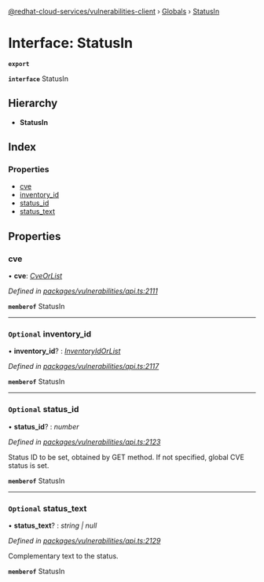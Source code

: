[@redhat-cloud-services/vulnerabilities-client](../README.md) › [Globals](../globals.md) › [StatusIn](statusin.md)

# Interface: StatusIn

**`export`** 

**`interface`** StatusIn

## Hierarchy

* **StatusIn**

## Index

### Properties

* [cve](statusin.md#cve)
* [inventory_id](statusin.md#optional-inventory_id)
* [status_id](statusin.md#optional-status_id)
* [status_text](statusin.md#optional-status_text)

## Properties

###  cve

• **cve**: *[CveOrList](../globals.md#cveorlist)*

*Defined in [packages/vulnerabilities/api.ts:2111](https://github.com/RedHatInsights/javascript-clients/blob/master/packages/vulnerabilities/api.ts#L2111)*

**`memberof`** StatusIn

___

### `Optional` inventory_id

• **inventory_id**? : *[InventoryIdOrList](../globals.md#inventoryidorlist)*

*Defined in [packages/vulnerabilities/api.ts:2117](https://github.com/RedHatInsights/javascript-clients/blob/master/packages/vulnerabilities/api.ts#L2117)*

**`memberof`** StatusIn

___

### `Optional` status_id

• **status_id**? : *number*

*Defined in [packages/vulnerabilities/api.ts:2123](https://github.com/RedHatInsights/javascript-clients/blob/master/packages/vulnerabilities/api.ts#L2123)*

Status ID to be set, obtained by GET method. If not specified, global CVE status is set.

**`memberof`** StatusIn

___

### `Optional` status_text

• **status_text**? : *string | null*

*Defined in [packages/vulnerabilities/api.ts:2129](https://github.com/RedHatInsights/javascript-clients/blob/master/packages/vulnerabilities/api.ts#L2129)*

Complementary text to the status.

**`memberof`** StatusIn
